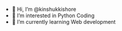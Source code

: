 - 👋 Hi, I’m @kinshukkishore
- 👀 I’m interested in Python Coding
- 🌱 I’m currently learning Web development

<!---
kinshukkishore/kinshukkishore is a ✨ special ✨ repository because its `README.md` (this file) appears on your GitHub profile.
You can click the Preview link to take a look at your changes.
--->
